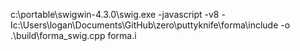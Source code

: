 c:\portable\swigwin-4.3.0\swig.exe -javascript -v8 -Ic:\Users\logan\Documents\GitHub\zero\puttyknife\forma\include -o .\build\forma_swig.cpp forma.i